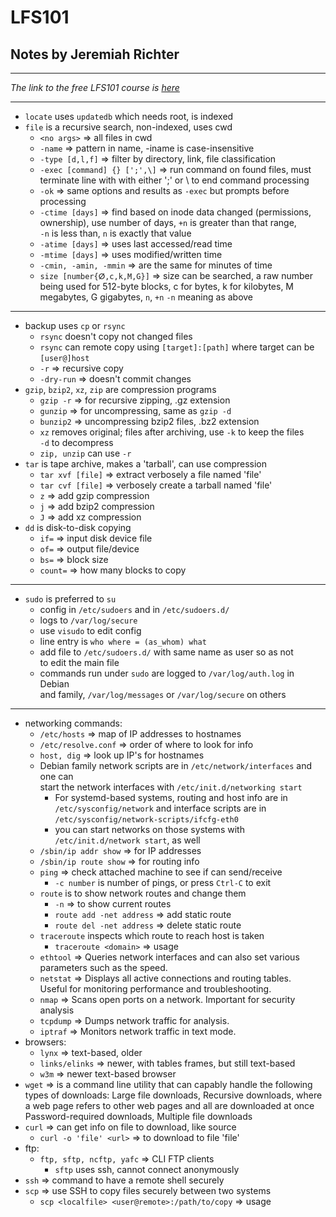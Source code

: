 # LFS101

## Notes by Jeremiah Richter
---

*The link to the free LFS101 course is [here](https://courses.edx.org/courses/course-v1:LinuxFoundationX+LFS101x.2+1T2015/courseware/18780407cf8946c389bed38c4748418c/ "LFS101x")*

---
* `locate` uses `updatedb` which needs root, is indexed
* `file` is a recursive search, non-indexed, uses cwd  
    * `<no args>` => all files in cwd
    * `-name` => pattern in name, -iname is case-insensitive
    * `-type [d,l,f]` => filter by directory, link, file classification
    * `-exec [command] {} [';',\]`  => run command on found files, must  
    terminate line with with either ';' or \\ to end command processing
    * `-ok` => same options and results as `-exec` but prompts before
      processing
    * `-ctime [days]` => find based on inode data changed (permissions,  
        ownership), use number of days, `+n` is greater than that range,  
        `-n` is less than, `n` is exactly that value
    * `-atime [days]` => uses last accessed/read time
    * `-mtime [days]` => uses modified/written time
    * `-cmin, -amin, -mmin` => are the same for minutes of time
    * `size [number{ⵁ,c,k,M,G}]` => size can be searched, a raw number
      being used for 512-byte blocks, c for bytes, k for kilobytes, M
      megabytes, G gigabytes, `n`, `+n` `-n` meaning as above
---
* backup uses `cp` or `rsync`
    * `rsync` doesn't copy not changed files
    * `rsync` can remote copy using `[target]:[path]` where target
      can be `[user@]host`
    * `-r` => recursive copy
    * `-dry-run` => doesn't commit changes
* `gzip`, `bzip2`, `xz`, `zip` are compression programs
    * `gzip -r` => for recursive zipping, .gz extension
    * `gunzip` => for uncompressing, same as `gzip -d`
    * `bunzip2` => uncompressing bzip2 files, .bz2 extension
    * `xz` removes original; files after archiving, use `-k` to keep the files  
    `-d` to decompress
    * `zip, unzip` can use `-r`
* `tar` is tape archive, makes a 'tarball', can use compression
    * `tar xvf [file]` => extract verbosely a file named 'file'
    * `tar cvf [file]` => verbosely create a tarball named 'file'
    * `z` => add gzip compression
    * `j` => add bzip2 compression
    * `J` => add xz compression
* `dd` is disk-to-disk copying
    * `if=` => input disk device file
    * `of=` => output file/device
    * `bs=` => block size
    * `count=` => how many blocks to copy
---
* `sudo` is preferred to `su`
  * config in `/etc/sudoers` and in `/etc/sudoers.d/`
  * logs to `/var/log/secure`
  * use `visudo` to edit config
  * line entry is `who where = (as_whom) what`
  * add file to `/etc/sudoers.d/` with same name as user so as not  
    to edit the main file
  * commands run under `sudo` are logged to `/var/log/auth.log` in Debian  
    and family, `/var/log/messages` or `/var/log/secure` on others
---
* networking commands:
  * `/etc/hosts` => map of IP addresses to hostnames
  * `/etc/resolve.conf` => order of where to look for info
  * `host, dig` => look up IP's for hostnames
  * Debian family network scripts are in `/etc/network/interfaces` and one can  
    start the network interfaces with `/etc/init.d/networking start`
    * For systemd-based systems, routing and host info are in
      `/etc/sysconfig/network` and interface scripts are in `/etc/sysconfig/network-scripts/ifcfg-eth0`
    * you can start networks on those systems with `/etc/init.d/network start`, as well
  * `/sbin/ip addr show` => for IP addresses
  * `/sbin/ip route show` => for routing info
  * `ping` => check attached machine to see if can send/receive
    * `-c number` is number of pings, or press `Ctrl-C` to exit
  * `route` is to show network routes and change them
    * `-n` => to show current routes
    * `route add -net address` => add static route
    * `route del -net address` => delete static route
  * `traceroute` inspects which route to reach host is taken
    * `traceroute <domain>` => usage
  * `ethtool` => Queries network interfaces and can also set various  
    parameters such as the speed.
  * `netstat`	=> Displays all active connections and routing tables.  
    Useful for monitoring performance and troubleshooting.
  * `nmap` => Scans open ports on a network. Important for security analysis
  * `tcpdump` => Dumps network traffic for analysis.
  * `iptraf` => Monitors network traffic in text mode.
* browsers:
  * `lynx` => text-based, older
  * `links/elinks` => newer, with tables frames, but still text-based
  * `w3m` => newer text-based browser
* `wget` => is a command line utility that can capably handle the following  
  types of downloads:
  Large file downloads,
  Recursive downloads, where a web page refers to other web pages and all are downloaded at once
  Password-required downloads,
  Multiple file downloads
* `curl` => can get info on file to download, like source
  * `curl -o 'file' <url>` => to download <url> to file 'file'
* ftp:
  * `ftp, sftp, ncftp, yafc` => CLI FTP clients
    * `sftp` uses ssh, cannot connect anonymously
* `ssh` => command to have a remote shell securely
* `scp` => use SSH to copy files securely between two systems
  * `scp <localfile> <user@remote>:/path/to/copy` => usage
  
